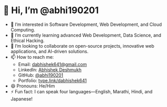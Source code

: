 # 👋 Hi, I’m @abhi190201

- 👀 I’m interested in Software Development, Web Development, and Cloud Computing.  
- 🌱 I’m currently learning advanced Web Development, Data Science, and Ethical Hacking.  
- 💞️ I’m looking to collaborate on open-source projects, innovative web applications, and AI-driven solutions.  
- 📫 How to reach me:  
  - Email: dabhishek641@gmail.com  
  - LinkedIn: [Abhishek Deshmukh](https://www.linkedin.com/in/abhishek-deshmukh-a53982261/)  
  - GitHub: [@abhi190201](https://github.com/abhi190201)  
  - Portfolio: [type.link/dabhishek641](https://type.link/dabhishek641)  
- 😄 Pronouns: He/Him  
- ⚡ Fun fact: I can speak four languages—English, Marathi, Hindi, and Japanese!  


